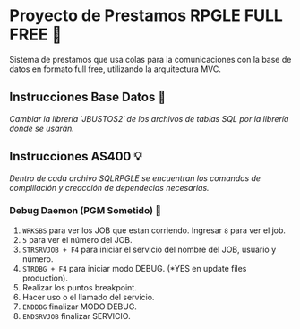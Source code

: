 # Proyecto de Prestamos RPGLE FULL FREE 📌
Sistema de prestamos que usa colas para la comunicaciones con la base de datos en formato full free, utilizando la arquitectura MVC.

## Instrucciones Base Datos 💾
_Cambiar la librería ´JBUSTOS2´ de los archivos de tablas SQL por la librería donde se usarán._


## Instrucciones AS400 💡
_Dentro de cada archivo SQLRPGLE se encuentran los comandos de complilación y creacción de dependecias necesarias._


### Debug Daemon (PGM Sometido) 🔗
1. ` WRKSBS ` para ver los JOB que estan corriendo. Ingresar ` 8 ` para ver el job.
2. ` 5 ` para ver el número del JOB.
3. ` STRSRVJOB + F4 ` para iniciar el servicio del nombre del JOB, usuario y número.
4. ` STRDBG + F4 ` para iniciar modo DEBUG. (*YES en update files production).
5. Realizar los puntos breakpoint.
6. Hacer uso o el llamado del servicio.
7. ` ENDDBG ` finalizar MODO DEBUG. 
8. ` ENDSRVJOB ` finalizar SERVICIO.
